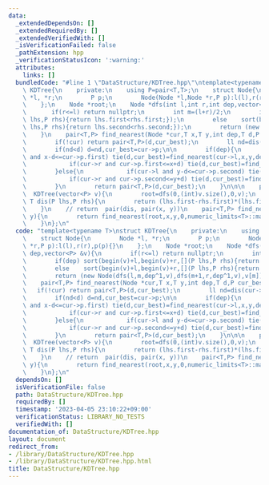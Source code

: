 ```yaml
---
data:
  _extendedDependsOn: []
  _extendedRequiredBy: []
  _extendedVerifiedWith: []
  _isVerificationFailed: false
  _pathExtension: hpp
  _verificationStatusIcon: ':warning:'
  attributes:
    links: []
  bundledCode: "#line 1 \"DataStructure/KDTree.hpp\"\ntemplate<typename T>\nstruct\
    \ KDTree{\n    private:\n    using P=pair<T,T>;\n    struct Node{\n        Node\
    \ *l, *r;\n        P p;\n        Node(Node *l,Node *r,P p):l(l),r(r),p(p){}\n\
    \    };\n    Node *root;\n    Node *dfs(int l,int r,int dep,vector<P> &v){\n \
    \       if(r<=l) return nullptr;\n        int m=(l+r)/2;\n        if(dep) sort(begin(v)+l,begin(v)+r,[](P\
    \ lhs,P rhs){return lhs.first<rhs.first;});\n        else    sort(begin(v)+l,begin(v)+r,[](P\
    \ lhs,P rhs){return lhs.second<rhs.second;});\n        return (new Node(dfs(l,m,dep^1,v),dfs(m+1,r,dep^1,v),v[m]));\n\
    \    }\n    pair<T,P> find_nearest(Node *cur,T x,T y,int dep,T d,P cur_best){\n\
    \        if(!cur) return pair<T,P>(d,cur_best);\n        ll nd=dis(cur->p,P(x,y));\n\
    \        if(nd<d) d=nd,cur_best=cur->p;\n\n        if(dep){\n            if(cur->l\
    \ and x-d<=cur->p.first) tie(d,cur_best)=find_nearest(cur->l,x,y,dep^1,d,cur_best);\n\
    \            if(cur->r and cur->p.first<=x+d) tie(d,cur_best)=find_nearest(cur->r,x,y,dep^1,d,cur_best);\n\
    \        }else{\n            if(cur->l and y-d<=cur->p.second) tie(d,cur_best)=find_nearest(cur->l,x,y,dep^1,d,cur_best);\n\
    \            if(cur->r and cur->p.second<=y+d) tie(d,cur_best)=find_nearest(cur->r,x,y,dep^1,d,cur_best);\n\
    \        }\n        return pair<T,P>(d,cur_best);\n    }\n\n\n    public:\n  \
    \  KDTree(vector<P> v){\n        root=dfs(0,(int)v.size(),0,v);\n    }\n    inline\
    \ T dis(P lhs,P rhs){\n        return (lhs.first-rhs.first)*(lhs.first-rhs.first)+(lhs.second-rhs.second)*(lhs.second-rhs.second);\n\
    \    }\n    // return  pair(dis, pair(x, y))\n    pair<T,P> find_nearest(T x,T\
    \ y){\n        return find_nearest(root,x,y,0,numeric_limits<T>::max()/2,P(0,0));\n\
    \    }\n};\n"
  code: "template<typename T>\nstruct KDTree{\n    private:\n    using P=pair<T,T>;\n\
    \    struct Node{\n        Node *l, *r;\n        P p;\n        Node(Node *l,Node\
    \ *r,P p):l(l),r(r),p(p){}\n    };\n    Node *root;\n    Node *dfs(int l,int r,int\
    \ dep,vector<P> &v){\n        if(r<=l) return nullptr;\n        int m=(l+r)/2;\n\
    \        if(dep) sort(begin(v)+l,begin(v)+r,[](P lhs,P rhs){return lhs.first<rhs.first;});\n\
    \        else    sort(begin(v)+l,begin(v)+r,[](P lhs,P rhs){return lhs.second<rhs.second;});\n\
    \        return (new Node(dfs(l,m,dep^1,v),dfs(m+1,r,dep^1,v),v[m]));\n    }\n\
    \    pair<T,P> find_nearest(Node *cur,T x,T y,int dep,T d,P cur_best){\n     \
    \   if(!cur) return pair<T,P>(d,cur_best);\n        ll nd=dis(cur->p,P(x,y));\n\
    \        if(nd<d) d=nd,cur_best=cur->p;\n\n        if(dep){\n            if(cur->l\
    \ and x-d<=cur->p.first) tie(d,cur_best)=find_nearest(cur->l,x,y,dep^1,d,cur_best);\n\
    \            if(cur->r and cur->p.first<=x+d) tie(d,cur_best)=find_nearest(cur->r,x,y,dep^1,d,cur_best);\n\
    \        }else{\n            if(cur->l and y-d<=cur->p.second) tie(d,cur_best)=find_nearest(cur->l,x,y,dep^1,d,cur_best);\n\
    \            if(cur->r and cur->p.second<=y+d) tie(d,cur_best)=find_nearest(cur->r,x,y,dep^1,d,cur_best);\n\
    \        }\n        return pair<T,P>(d,cur_best);\n    }\n\n\n    public:\n  \
    \  KDTree(vector<P> v){\n        root=dfs(0,(int)v.size(),0,v);\n    }\n    inline\
    \ T dis(P lhs,P rhs){\n        return (lhs.first-rhs.first)*(lhs.first-rhs.first)+(lhs.second-rhs.second)*(lhs.second-rhs.second);\n\
    \    }\n    // return  pair(dis, pair(x, y))\n    pair<T,P> find_nearest(T x,T\
    \ y){\n        return find_nearest(root,x,y,0,numeric_limits<T>::max()/2,P(0,0));\n\
    \    }\n};\n"
  dependsOn: []
  isVerificationFile: false
  path: DataStructure/KDTree.hpp
  requiredBy: []
  timestamp: '2023-04-05 23:10:22+09:00'
  verificationStatus: LIBRARY_NO_TESTS
  verifiedWith: []
documentation_of: DataStructure/KDTree.hpp
layout: document
redirect_from:
- /library/DataStructure/KDTree.hpp
- /library/DataStructure/KDTree.hpp.html
title: DataStructure/KDTree.hpp
---
```


